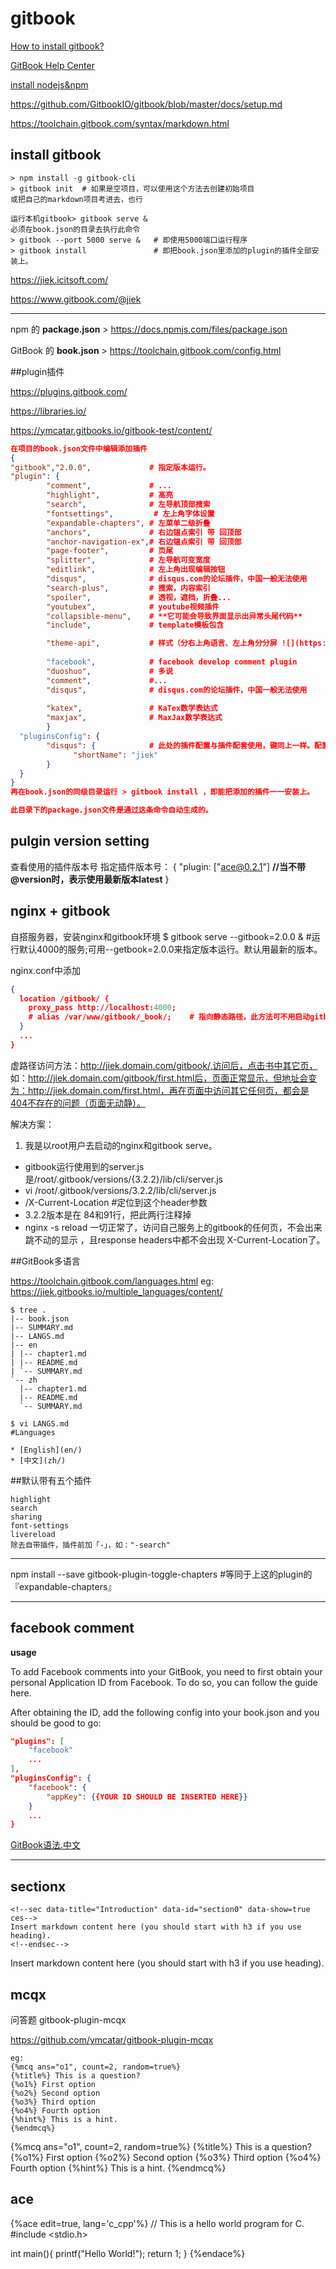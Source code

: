 # gitbook

[How to install gitbook?](https://www.npmjs.com/package/gitbook-cli)

[GitBook Help Center](https://help.gitbook.com/)

[install nodejs&npm](/node/installnodejs.md)

https://github.com/GitbookIO/gitbook/blob/master/docs/setup.md

https://toolchain.gitbook.com/syntax/markdown.html

## install gitbook
```shell
> npm install -g gitbook-cli
> gitbook init  # 如果是空项目，可以使用这个方法去创建初始项目
或把自己的markdown项目考进去，也行

运行本机gitbook> gitbook serve & 
必须在book.json的目录去执行此命令
> gitbook --port 5000 serve &   # 即使用5000端口运行程序
> gitbook install               # 即把book.json里添加的plugin的插件全部安装上。
```

https://jiek.icitsoft.com/

https://www.gitbook.com/@jiek

---
npm 的 **package.json** > https://docs.npmjs.com/files/package.json

GitBook 的 **book.json** > https://toolchain.gitbook.com/config.html

##plugin插件

https://plugins.gitbook.com/

https://libraries.io/

https://ymcatar.gitbooks.io/gitbook-test/content/

```json
在项目的book.json文件中编辑添加插件
{ 
"gitbook","2.0.0",             # 指定版本运行。
"plugin": { 
        "comment",             # ...
        "highlight",           # 高亮
        "search",              # 左导航顶部搜索
        "fontsettings",         # 左上角字体设置
        "expandable-chapters", # 左菜单二级折叠
        "anchors",             # 右边锚点索引 带 回顶部
        "anchor-navigation-ex",# 右边锚点索引 带 回顶部
        "page-footer",         # 页尾
        "splitter",            # 左导航可变宽度
        "editlink",            # 左上角出现编辑按钮
        "disqus",              # disqus.com的论坛插件，中国一般无法使用
        "search-plus",         # 搜索，内容索引
        "spoiler",             # 透视，遮挡，折叠...
        "youtubex",            # youtube视频插件
        "collapsible-menu",    # **它可能会导致界面显示出异常头尾代码**
        "include",             # template模板包含

        "theme-api",           # 样式（分右上角语言、左上角分分屏 ![](https://github.com/GitbookIO/theme-api/raw/master/img/layout-icon.png) ）
        
        "facebook",            # facebook develop comment plugin
        "duoshuo",             # 多说
        "comment",             #...
        "disqus",              # disqus.com的论坛插件，中国一般无法使用
        
        "katex",               # KaTex数学表达式
        "maxjax",              # MaxJax数学表达式
        }
  "pluginsConfig": {
        "disqus": {            # 此处的插件配置与插件配套使用，键同上一样。配置方式由插件说明去配置。
              "shortName": "jiek"
        }
  }
}
再在book.json的同级目录运行 > gitbook install ，即能把添加的插件一一安装上。

此目录下的package.json文件是通过这条命令自动生成的。
```

## pulgin version setting

查看使用的插件版本号
指定插件版本号：
{
"plugin: ["ace@0.2.1"]  **//当不带@version时，表示使用最新版本latest**
}

## nginx + gitbook

自搭服务器，安装nginx和gitbook环境
$ gitbook serve --gitbook=2.0.0 &   #运行默认4000的服务;可用--getbook=2.0.0来指定版本运行。默认用最新的版本。

nginx.conf中添加

```json
{
  location /gitbook/ {
    proxy_pass http://localhost:4000;
    # alias /var/www/gitbook/_book/;    # 指向静态路径，此方法可不用启动gitbook serve; 只要gitbook init && gitbook build;
  }
  ...
}
```
虚路径访问方法：http://jiek.domain.com/gitbook/,访问后，点击书中其它页，
如：http://jiek.domain.com/gitbook/first.html后，页面正常显示，但地址会变为：http://jiek.domain.com/first.html，再在页面中访问其它任何页，都会是404不存在的问题（页面无动静）。

解决方案：

1. 我是以root用户去启动的nginx和gitbook serve。
+ gitbook运行使用到的server.js是/root/.gitbook/versions/{3.2.2}/lib/cli/server.js
+ vi /root/.gitbook/versions/3.2.2/lib/cli/server.js
+ /X-Current-Location #定位到这个header参数
+ 3.2.2版本是在 84和91行，把此两行注释掉
+ nginx -s reload
一切正常了，访问自己服务上的gitbook的任何页，不会出来跳不动的显示 ，且response headers中都不会出现 X-Current-Location了。

##GitBook多语言

https://toolchain.gitbook.com/languages.html
eg: https://jiek.gitbooks.io/multiple_languages/content/

```text
$ tree .
|-- book.json
|-- SUMMARY.md 
|-- LANGS.md
|-- en
| |-- chapter1.md
| |-- README.md
| `-- SUMMARY.md 
`-- zh
  |-- chapter1.md
  |-- README.md
  `-- SUMMARY.md

$ vi LANGS.md
#Languages

* [English](en/)
* [中文](zh/)
```

##默认带有五个插件

```
highlight
search
sharing
font-settings
livereload
除去自带插件，插件前加「-」，如："-search"
```

------

npm install --save gitbook-plugin-toggle-chapters #等同于上这的plugin的『expandable-chapters』

------
## facebook comment

**usage**

To add Facebook comments into your GitBook, you need to first obtain your personal Application ID from Facebook. To do so, you can follow the guide here.

After obtaining the ID, add the following config into your book.json and you should be good to go:
```json
"plugins": [
    "facebook"
    ...
],
"pluginsConfig": {
    "facebook": {
        "appKey": {{YOUR ID SHOULD BE INSERTED HERE}}
    }
    ...
}
```

[GitBook语法.中文](http://xianbai.me/learn-md/article/extension/strikethrougn.html "GitBook语法.中文")

------

## sectionx

```
<!--sec data-title="Introduction" data-id="section0" data-show=true ces-->
Insert markdown content here (you should start with h3 if you use heading).
<!--endsec-->
```
<!--sec data-title="Introduction" data-id="section0" data-show=true ces-->
Insert markdown content here (you should start with h3 if you use heading).
<!--endsec-->


## mcqx

问答题 gitbook-plugin-mcqx

https://github.com/ymcatar/gitbook-plugin-mcqx

```
eg:
{%mcq ans="o1", count=2, random=true%}
{%title%} This is a question?
{%o1%} First option
{%o2%} Second option
{%o3%} Third option
{%o4%} Fourth option
{%hint%} This is a hint.
{%endmcq%}
```
{%mcq ans="o1", count=2, random=true%}
{%title%} This is a question?
{%o1%} First option
{%o2%} Second option
{%o3%} Third option
{%o4%} Fourth option
{%hint%} This is a hint.
{%endmcq%}

## ace

{%ace edit=true, lang='c_cpp'%}
// This is a hello world program for C.
#include <stdio.h>

int main(){
  printf("Hello World!");
  return 1;
}
{%endace%}

